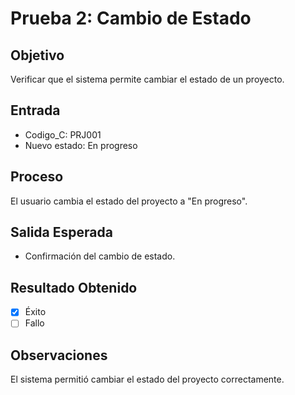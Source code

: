 # Prueba 2: Cambio de Estado

## Objetivo
Verificar que el sistema permite cambiar el estado de un proyecto.

## Entrada
- Codigo_C: PRJ001
- Nuevo estado: En progreso

## Proceso
El usuario cambia el estado del proyecto a "En progreso".

## Salida Esperada
- Confirmación del cambio de estado.

## Resultado Obtenido
- [X] Éxito
- [ ] Fallo

## Observaciones
El sistema permitió cambiar el estado del proyecto correctamente.
